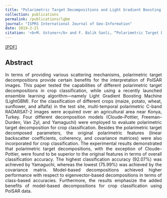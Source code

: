 ```yaml
---
title: "Polarimetric Target Decompositions and Light Gradient Boosting Machine for Crop Classification: A Comparative Evaluation"
collection: publications
permalink: /publications/lgbm
journal: "ISPRS International Journal of Geo-Information"
date: 2019-2-21
citation: '<b>M. Ustuner</b> and F. Balik Sanli, “Polarimetric Target Decompositions and Light Gradient Boosting Machine for Crop Classification: A Comparative Evaluation,” ISPRS International Journal of Geo-Information, vol. 8, no. 2, p. 97, Feb. 2019.'
---
```

[[PDF]](http://mustuner.github.io/files/lgbm.pdf)

## Abstract
<p align="justify">
In terms of providing various scattering mechanisms, polarimetric target decompositions provide certain benefits for the interpretation of PolSAR images. This paper tested the capabilities of different polarimetric target decompositions in crop classification, while using a recently launched ensemble learning algorithm—namely Light Gradient Boosting Machine (LightGBM). For the classification of different crops (maize, potato, wheat, sunflower, and alfalfa) in the test site, multi-temporal polarimetric C-band RADARSAT-2 images were acquired over an agricultural area near Konya, Turkey. Four different decomposition models (Cloude–Pottier, Freeman–Durden, Van Zyl, and Yamaguchi) were employed to evaluate polarimetric target decomposition for crop classification. Besides the polarimetric target decomposed parameters, the original polarimetric features (linear backscatter coefficients, coherency, and covariance matrices) were also incorporated for crop classification. The experimental results demonstrated that polarimetric target decompositions, with the exception of Cloude–Pottier, were found to be superior to the original features in terms of overall classification accuracy. The highest classification accuracy (92.07%) was achieved by Yamaguchi, whereas the lowest (75.99%) was achieved by the covariance matrix. Model-based decompositions achieved higher performance with respect to eigenvector-based decompositions in terms of class-based accuracies. Furthermore, the results emphasize the added benefits of model-based decompositions for crop classification using PolSAR data.
</p> 

